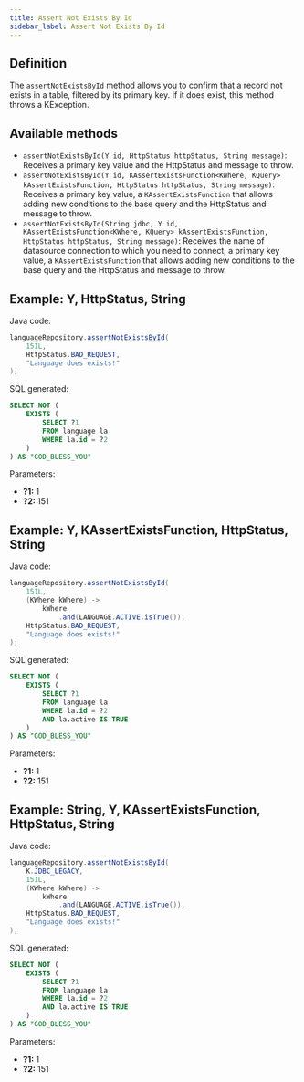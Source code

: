 ```yaml
---
title: Assert Not Exists By Id
sidebar_label: Assert Not Exists By Id
---
```


## Definition

The `assertNotExistsById` method allows you to confirm that a record not exists in a table, filtered by its primary key. If it does exist, this method throws a KException.

## Available methods

- `assertNotExistsById(Y id, HttpStatus httpStatus, String message)`: Receives a primary key value and the HttpStatus and message to throw.
- `assertNotExistsById(Y id, KAssertExistsFunction<KWhere, KQuery> kAssertExistsFunction, HttpStatus httpStatus, String message)`: Receives a primary key value, a `KAssertExistsFunction` that allows adding new conditions to the base query and the HttpStatus and message to throw.
- `assertNotExistsById(String jdbc, Y id, KAssertExistsFunction<KWhere, KQuery> kAssertExistsFunction, HttpStatus httpStatus, String message)`: Receives the name of datasource connection to which you need to connect, a primary key value, a `KAssertExistsFunction` that allows adding new conditions to the base query and the HttpStatus and message to throw.

## Example: Y, HttpStatus, String

Java code:

```java
languageRepository.assertNotExistsById(
    151L,
    HttpStatus.BAD_REQUEST,
    "Language does exists!"
);
```

SQL generated:

```sql
SELECT NOT (
    EXISTS (
        SELECT ?1
        FROM language la
        WHERE la.id = ?2
    )
) AS "GOD_BLESS_YOU"
```

Parameters:

- **?1:** 1
- **?2:** 151

## Example: Y, KAssertExistsFunction, HttpStatus, String

Java code:

```java
languageRepository.assertNotExistsById(
    151L,
    (KWhere kWhere) ->
        kWhere
            .and(LANGUAGE.ACTIVE.isTrue()),
    HttpStatus.BAD_REQUEST,
    "Language does exists!"
);
```

SQL generated:

```sql
SELECT NOT (
    EXISTS (
        SELECT ?1
        FROM language la
        WHERE la.id = ?2
        AND la.active IS TRUE
    )
) AS "GOD_BLESS_YOU"
```

Parameters:

- **?1:** 1
- **?2:** 151

## Example: String, Y, KAssertExistsFunction, HttpStatus, String

Java code:

```java
languageRepository.assertNotExistsById(
    K.JDBC_LEGACY,
    151L,
    (KWhere kWhere) ->
        kWhere
            .and(LANGUAGE.ACTIVE.isTrue()),
    HttpStatus.BAD_REQUEST,
    "Language does exists!"
);
```

SQL generated:

```sql
SELECT NOT (
    EXISTS (
        SELECT ?1
        FROM language la
        WHERE la.id = ?2
        AND la.active IS TRUE
    )
) AS "GOD_BLESS_YOU"
```

Parameters:

- **?1:** 1
- **?2:** 151